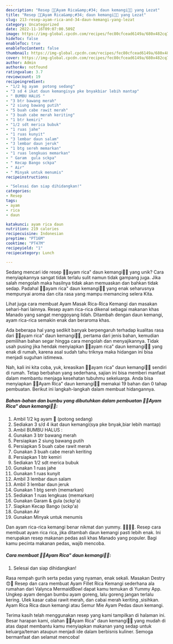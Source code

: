 ```yaml
---
description: "Resep 🥰🥰Ayam Rica&amp;#34; daun kemangi🥰🥰 yang Lezat"
title: "Resep 🥰🥰Ayam Rica&amp;#34; daun kemangi🥰🥰 yang Lezat"
slug: 213-resep-ayam-rica-and-34-daun-kemangi-yang-lezat
category: Uncategorized
date: 2022-11-16T09:07:00.509Z
image: https://img-global.cpcdn.com/recipes/fec80cfcead6149a/680x482cq70/ayam-rica-daun-kemangi-foto-resep-utama.jpg
hideToc: false
enableToc: true
enableTocContent: false
thumbnail: https://img-global.cpcdn.com/recipes/fec80cfcead6149a/680x482cq70/ayam-rica-daun-kemangi-foto-resep-utama.jpg
cover: https://img-global.cpcdn.com/recipes/fec80cfcead6149a/680x482cq70/ayam-rica-daun-kemangi-foto-resep-utama.jpg
author: Admin
authorAv: notfound
ratingvalue: 3.7
reviewcount: 19
recipeingredient:
- "1/2 kg ayam  potong sedang"
- "3 sd 4 ikat daun kemangisya pke bnyakbiar lebih mantap"
- " BUMBU HALUS "
- "3 btr bawang merah"
- "2 siung bawang putih"
- "5 buah cabe rawit merah"
- "3 buah cabe merah keriting"
- "1 btr kemiri"
- "1/2 sdt merica bubuk"
- "1 ruas jahe"
- "1 ruas kunyit"
- "3 lembar daun salam"
- "3 lembar daun jeruk"
- "1 btg sereh memarkan"
- "1 ruas lengkuas memarkan"
- " Garam  gula sckpa"
- " Kecap Bango sckpa"
- " Air"
- " Minyak untuk menumis"
recipeinstructions:

- "Selesai dan siap dihidangkan!"
categories:
- Resep
tags:
- ayam
- rica
- daun

katakunci: ayam rica daun 
nutrition: 219 calories
recipecuisine: Indonesian
preptime: "PT16M"
cooktime: "PT47M"
recipeyield: "1"
recipecategory: Lunch

---
```





Sedang mencari ide resep 🥰🥰ayam rica&#34; daun kemangi🥰🥰 yang unik? Cara menyiapkannya sangat tidak terlalu sulit namun tidak gampang juga. Jika salah mengolah maka hasilnya tidak akan memuaskan dan bahkan tidak sedap. Padahal 🥰🥰ayam rica&#34; daun kemangi🥰🥰 yang enak seharusnya mempunyai aroma dan cita rasa yang mampu memancing selera Kita.





Lihat juga cara membuat Ayam Masak Rica-Rica Kemangi dan masakan sehari-hari lainnya. Resep ayam rica-rica dikenal sebagai makanan khas Manado yang sangat menggoyang lidah. Ditambah dengan daun kemangi, ayam rica-rica semakin enak dan beraroma khas.

Ada beberapa hal yang sedikit banyak berpengaruh terhadap kualitas rasa dari 🥰🥰ayam rica&#34; daun kemangi🥰🥰, pertama dari jenis bahan, kemudian pemilihan bahan segar hingga cara mengolah dan menyajikannya. Tidak usah pusing jika hendak menyiapkan 🥰🥰ayam rica&#34; daun kemangi🥰🥰 yang enak di rumah, karena asal sudah tahu triknya maka hidangan ini bisa menjadi suguhan istimewa.






Nah, kali ini kita coba, yuk, kreasikan 🥰🥰ayam rica&#34; daun kemangi🥰🥰 sendiri di rumah. Tetap berbahan yang sederhana, sajian ini bisa memberi manfaat dalam membantu menjaga kesehatan tubuhmu sekeluarga. Anda bisa menyiapkan 🥰🥰Ayam Rica&#34; daun kemangi🥰🥰 memakai 19 bahan dan 0 tahap pembuatan. Berikut ini langkah-langkah dalam membuat hidangannya.

<!--inarticleads1-->

##### Bahan-bahan dan bumbu yang dibutuhkan dalam pembuatan 🥰🥰Ayam Rica&#34; daun kemangi🥰🥰:

1. Ambil 1/2 kg ayam 🐔 (potong sedang)
1. Sediakan 3 s/d 4 ikat daun kemangi(sya pke bnyak,biar lebih mantap)
1. Ambil  BUMBU HALUS :
1. Gunakan 3 btr bawang merah
1. Persiapkan 2 siung bawang putih
1. Persiapkan 5 buah cabe rawit merah
1. Gunakan 3 buah cabe merah keriting
1. Persiapkan 1 btr kemiri
1. Sediakan 1/2 sdt merica bubuk
1. Gunakan 1 ruas jahe
1. Gunakan 1 ruas kunyit
1. Ambil 3 lembar daun salam
1. Ambil 3 lembar daun jeruk
1. Gunakan 1 btg sereh (memarkan)
1. Sediakan 1 ruas lengkuas (memarkan)
1. Gunakan  Garam &amp; gula (sckp&#39;a)
1. Siapkan  Kecap Bango (sckp&#39;a)
1. Gunakan  Air
1. Gunakan  Minyak untuk menumis


Dan ayam rica-rica kemangi benar nikmat dan yummy. 🥰🥰🥰🥰. Resep cara membuat ayam rica rica, jika ditambah daun kemangi pasti lebih enak. Ini merupakan resep makanan pedas asli khas Manado yang populer. Bagi kamu pecinta makanan pedas, wajib mencoba. 

<!--inarticleads2-->

##### Cara membuat 🥰🥰Ayam Rica&#34; daun kemangi🥰🥰:


1. Selesai dan siap dihidangkan!

Rasa rempah gurih serta pedas yang nyaman, enak sekali. Masakan Destry😍🥰 Resep dan cara membuat Ayam Fillet Rica Kemangi sederhana ala rumahan dari Valynca MermaidBowl dapat kamu temukan di Yummy App. Ungkep ayam dengan bumbu ayam goreng, lalu goreng jangan terlalu kering. Ulek kasar cabai rawit merah, dan cabai merah keriting ,sisihkan. Ayam Rica Rica daun kemangi atau Semur Mie Ayam Pedas daun kemangi. 

Terima kasih telah menggunakan resep yang kami tampilkan di halaman ini. Besar harapan kami, olahan 🥰🥰Ayam Rica&#34; daun kemangi🥰🥰 yang mudah di atas dapat membantu kamu menyiapkan makanan yang sedap untuk keluarga/teman ataupun menjadi ide dalam berbisnis kuliner. Semoga bermanfaat dan selamat mencoba!
